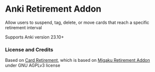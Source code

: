 # Anki Retirement Addon 

Allow users to suspend, tag, delete, or move cards that reach a specific retirement interval
 
Supports Anki version 23.10+

### License and Credits

Based on [Card Retirement](https://ankiweb.net/shared/info/1972853015), which is based on [Migaku Retirement Addon](https://ankiweb.net/shared/info/1666520655) under GNU AGPLv3 license
